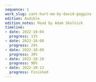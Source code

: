 ```yaml
---
sequence: 1
work_slug: cant-hurt-me-by-david-goggins
edition: Audible
edition_notes: Read by Adam Skolnick
timeline:
- date: 2022-10-04
  progress: 11%
- date: 2022-10-08
  progress: 24%
- date: 2022-10-09
  progress: 39%
- date: 2022-10-10
  progress: 90%
- date: 2022-10-13
  progress: Finished
---
```


